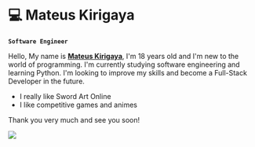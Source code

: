 # 💻 Mateus Kirigaya

 **`Software Engineer`**
 
 Hello, My name is [**Mateus Kirigaya**](contactoribes@gmail.com), I'm 18 years old and I'm new to the world of programming. I'm currently studying software engineering and learning Python. I'm looking to improve my skills and become a Full-Stack Developer in the future.

* I really like Sword Art Online
* I like competitive games and animes

 Thank you very much and see you soon!

   
<div> 
<a href="https://www.instagram.com/m.oribes?igsh=MWZrc3Z3Z2VjejFxOA==" target="_blank"><img src="https://img.shields.io/badge/-Instagram-%23E4405F?style=for-the-badge&logo=instagram&logoColor=white" target="_blank"></a>


